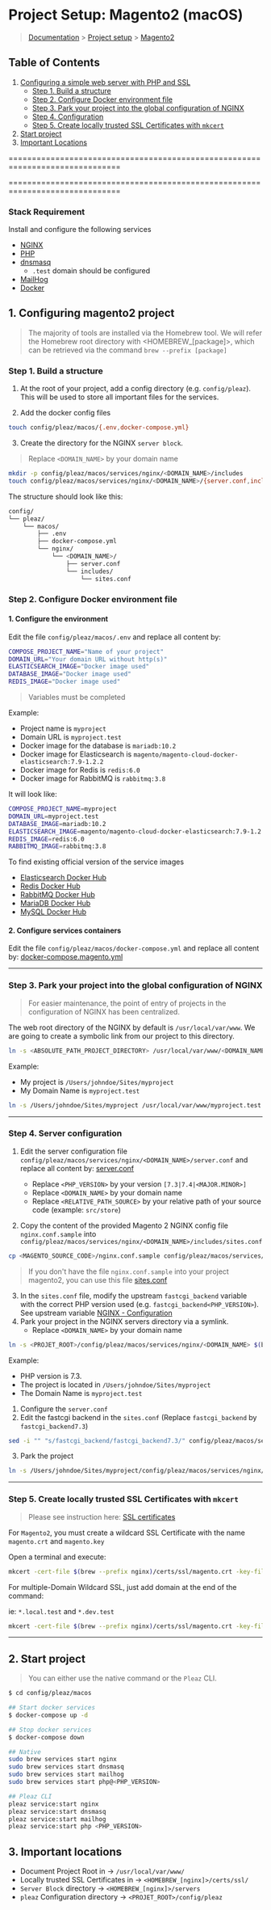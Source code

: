 # Project Setup: Magento2 (macOS)

> [Documentation](../../../../readme.md) > [Project setup](../../../readme.md) > [Magento2](magento2.md)

## Table of Contents
1. [Configuring a simple web server with PHP and SSL](#markdown-header-1-configuring-a-simple-web-server-with-php-fpm-and-ssl)
    * [Step 1. Build a structure](#markdown-header-step-1-build-a-structure)
    * [Step 2. Configure Docker environment file](#markdown-header-step-2-configure-docker-environment-file)
    * [Step 3. Park your project into the global configuration of NGINX](#markdown-header-step-3-park-your-project-into-global-configuration-of-nginx)
    * [Step 4. Configuration](#markdown-header-step-4-configuration)
    * [Step 5. Create locally trusted SSL Certificates with `mkcert`](#markdown-header-step-5-create-locally-trusted-ssl-certificates-with-mkcert)
2. [Start project](#markdown-header-2-start-project)
3. [Important Locations](#markdown-header-3-important-locations)

==============================================================================

==============================================================================

### Stack Requirement
Install and configure the following services

- [NGINX](../../../../installation/macos/nginx.md)
- [PHP](../../../../installation/macos/php.md)
- [dnsmasq](../../../../installation/macos/dnsmasq.md)
  - `.test` domain should be configured
- [MailHog](../../../../installation/macos/mailhog.md)
- [Docker](../../../../installation/macos/docker.md)

## 1. Configuring magento2 project

> The majority of tools are installed via the Homebrew tool. We will refer the Homebrew root directory with <HOMEBREW_[package]>, which can be retrieved via the command `brew --prefix [package]`

### Step 1. Build a structure

1. At the root of your project, add a config directory (e.g. `config/pleaz`). This will be used to store all important files for the services.

2. Add the docker config files
```bash
touch config/pleaz/macos/{.env,docker-compose.yml}
```

3. Create the directory for the NGINX `server block`.

> Replace `<DOMAIN_NAME>` by your domain name

```bash
mkdir -p config/pleaz/macos/services/nginx/<DOMAIN_NAME>/includes
touch config/pleaz/macos/services/nginx/<DOMAIN_NAME>/{server.conf,includes/sites.conf}
```

The structure should look like this:
```bash
config/
└── pleaz/
    └── macos/
        ├── .env
      	├── docker-compose.yml
        └── nginx/
            └── <DOMAIN_NAME>/
                ├── server.conf
                └── includes/
                    └── sites.conf
```

### Step 2. Configure Docker environment file

#### 1. Configure the environment

Edit the file `config/pleaz/macos/.env` and replace all content by:

```bash
COMPOSE_PROJECT_NAME="Name of your project"
DOMAIN_URL="Your domain URL without http(s)"
ELASTICSEARCH_IMAGE="Docker image used"
DATABASE_IMAGE="Docker image used"
REDIS_IMAGE="Docker image used"
```

> Variables must be completed


Example:
- Project name is `myproject`
- Domain URL is `myproject.test`
- Docker image for the database is `mariadb:10.2`
- Docker image for Elasticsearch is `magento/magento-cloud-docker-elasticsearch:7.9-1.2.2`
- Docker image for Redis is `redis:6.0`
- Docker image for RabbitMQ is `rabbitmq:3.8`

It will look like:

```bash
COMPOSE_PROJECT_NAME=myproject
DOMAIN_URL=myproject.test
DATABASE_IMAGE=mariadb:10.2
ELASTICSEARCH_IMAGE=magento/magento-cloud-docker-elasticsearch:7.9-1.2.2
REDIS_IMAGE=redis:6.0
RABBITMQ_IMAGE=rabbitmq:3.8
```

To find existing official version of the service images

- [Elasticsearch Docker Hub](https://hub.docker.com/r/magento/magento-cloud-docker-elasticsearch/tags?page=1&ordering=last_updated)
- [Redis Docker Hub](https://hub.docker.com/_/redis?tab=tags&page=1&ordering=last_updated)
- [RabbitMQ Docker Hub](https://hub.docker.com/_/rabbitmq?tab=tags&page=1&ordering=last_updated)
- [MariaDB Docker Hub](https://hub.docker.com/_/mariadb?tab=tags&page=1&ordering=last_updated)
- [MySQL Docker Hub](https://hub.docker.com/_/mysql?tab=tags&page=1&ordering=last_updated)


#### 2. Configure services containers

Edit the file `config/pleaz/macos/docker-compose.yml` and replace all content by: [docker-compose.magento.yml](../../../../stubs/docker/macos/docker-compose.magento.yml)

---

### Step 3. Park your project into the global configuration of NGINX

> For easier maintenance, the point of entry of projects in the configuration of NGINX has been centralized.

The web root directory of the NGINX by default is `/usr/local/var/www`. We are going to create a symbolic link from our project to this directory.

```bash
ln -s <ABSOLUTE_PATH_PROJECT_DIRECTORY> /usr/local/var/www/<DOMAIN_NAME>
```

Example:
- My project is `/Users/johndoe/Sites/myproject`
- My Domain Name is `myproject.test`

```bash
ln -s /Users/johndoe/Sites/myproject /usr/local/var/www/myproject.test
```

---

### Step 4. Server configuration

1. Edit the server configuration file `config/pleaz/macos/services/nginx/<DOMAIN_NAME>/server.conf` and replace all content by: [server.conf](../../../../stubs/nginx/context/servers/default/server.conf)

	- Replace `<PHP_VERSION>` by your version `[7.3|7.4|<MAJOR.MINOR>]`
	- Replace `<DOMAIN_NAME>` by your domain name
	- Replace `<RELATIVE_PATH_SOURCE>` by your relative path of your source code (example: `src/store`)
2. Copy the content of the provided Magento 2 NGINX config file `nginx.conf.sample` into `config/pleaz/macos/services/nginx/<DOMAIN_NAME>/includes/sites.conf`
```bash
cp <MAGENTO_SOURCE_CODE>/nginx.conf.sample config/pleaz/macos/services/nginx/<DOMAIN_NAME>/includes/sites.conf
```
> If you don't have the file `nginx.conf.sample` into your project magento2, you can use this file [sites.conf](../../../../stubs/nginx/context/servers/magento2/includes/sites.conf)

3. In the `sites.conf` file, modify the upstream `fastcgi_backend` variable with the correct PHP version used (e.g. `fastcgi_backend<PHP_VERSION>`). See upstream variable [NGINX - Configuration](../../../../configuration/services/nginx.md)
4. Park your project in the NGINX servers directory via a symlink.
	- Replace `<DOMAIN_NAME>` by your domain name

```bash
ln -s <PROJET_ROOT>/config/pleaz/macos/services/nginx/<DOMAIN_NAME> $(brew --prefix nginx)/servers/
```

Example:

- PHP version is 7.3.
- The project is located in `/Users/johndoe/Sites/myproject`
- The Domain Name is `myproject.test`

1. Configure the `server.conf`
2. Edit the fastcgi backend in the `sites.conf` (Replace `fastcgi_backend` by `fastcgi_backend7.3`)

```bash
sed -i "" "s/fastcgi_backend/fastcgi_backend7.3/" config/pleaz/macos/services/nginx/<DOMAIN_NAME>/includes/sites.conf
```
3. Park the project
```bash
ln -s /Users/johndoe/Sites/myproject/config/pleaz/macos/services/nginx/myproject.test $(brew --prefix nginx)/servers/
```

---

### Step 5. Create locally trusted SSL Certificates with `mkcert`

> Please see instruction here: [SSL certificates](../../../../procedure/macos/ssl-certificates.md)

For `Magento2`, you must create a wildcard SSL Certificate with the name `magento.crt` and `magento.key`

Open a terminal and execute:
```bash
mkcert -cert-file $(brew --prefix nginx)/certs/ssl/magento.crt -key-file $(brew --prefix nginx)/certs/ssl/magento.key "*.local.test"
```

For multiple-Domain Wildcard SSL, just add domain at the end of the command:

ie: `*.local.test` and `*.dev.test`

```bash
mkcert -cert-file $(brew --prefix nginx)/certs/ssl/magento.crt -key-file $(brew --prefix nginx)/certs/ssl/magento.key "*.local.test" "*.dev.test"
```

---

## 2. Start project

> You can either use the native command or the `Pleaz` CLI.

```bash
$ cd config/pleaz/macos

## Start docker services
$ docker-compose up -d

## Stop docker services
$ docker-compose down

## Native
sudo brew services start nginx
sudo brew services start dnsmasq
sudo brew services start mailhog
sudo brew services start php@<PHP_VERSION>

## Pleaz CLI
pleaz service:start nginx
pleaz service:start dnsmasq
pleaz service:start mailhog
pleaz service:start php <PHP_VERSION>
```

## 3. Important locations

* Document Project Root in -> `/usr/local/var/www/`
* Locally trusted SSL Certificates in -> `<HOMEBREW_[nginx]>/certs/ssl/`
* `Server Block` directory -> `<HOMEBREW_[nginx]>/servers`
* `pleaz` Configuration directory -> `<PROJET_ROOT>/config/pleaz`
